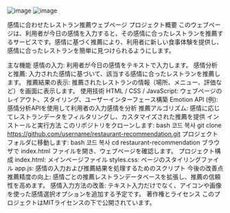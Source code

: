 ![image](https://github.com/user-attachments/assets/9f450540-f57c-4aa1-9b14-8a21d97b8d74)
![image](https://github.com/user-attachments/assets/01b77c6e-231e-4cb3-a51e-9b7ca3f8e1c3)

感情に合わせたレストラン推薦ウェブページ
プロジェクト概要
このウェブページは、利用者が今日の感情を入力すると、その感情に合ったレストランを推薦するサービスです。感情に基づく推薦により、利用者に新しい食事体験を提供し、感情に合ったレストランを簡単に見つけられるようにします。

主な機能
感情の入力: 利用者が今日の感情をテキストで入力します。
感情分析と推薦: 入力された感情に基づいて、該当する感情に合ったレストランを推薦します。
推薦結果の表示: 推薦されたレストランの情報（場所、メニュー、評価など）を画面に表示します。
使用技術
HTML / CSS / JavaScript: ウェブページのレイアウト、スタイリング、ユーザーインターフェース構築
Emotion API (例): 感情分析APIを使用して利用者の入力感情を分析
推薦アルゴリズム: 感情に応じてレストランデータをフィルタリングし、カスタマイズされた推薦を提供
インストールと実行方法
このリポジトリをクローンします:
bash
코드 복사
git clone https://github.com/username/restaurant-recommendation.git
プロジェクトフォルダに移動します:
bash
코드 복사
cd restaurant-recommendation
ブラウザで index.html ファイルを開き、ウェブページを確認します。
プロジェクト構成
index.html: メインページファイル
styles.css: ページのスタイリングファイル
app.js: 感情の入力および推薦結果を処理するためのスクリプト
今後の改善点
推薦精度の向上: 感情ごとの推薦レストランデータベースを拡張し、推薦の信頼性を高めます。
感情入力方法の改善: テキスト入力だけでなく、アイコンや画像を使った感情選択オプションを追加する予定です。
著作権とライセンス
このプロジェクトはMITライセンスの下で公開されています。
